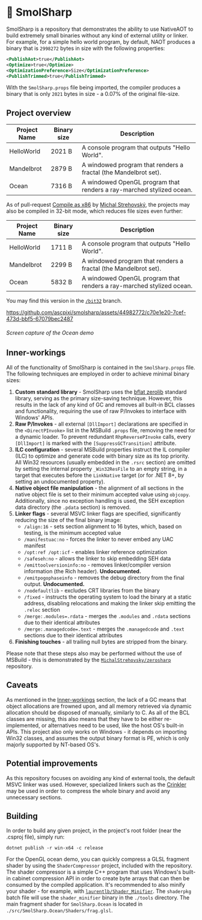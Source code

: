 
# 🐜 SmolSharp
SmolSharp is a repository that demonstrates the ability to use NativeAOT to build extremely small binaries without any kind of external utility or linker. For example, for a simple hello world program, by default, NAOT produces a binary that is `2998272` bytes in size with the following properties:
```xml
<PublishAot>true</PublishAot>
<Optimize>true</Optimize>
<OptimizationPreference>Size</OptimizationPreference>
<PublishTrimmed>true</PublishTrimmed>
```
With the `SmolSharp.props` file being imported, the compiler produces a binary that is only `2021` bytes in size - a 0.07% of the original file-size.

## Project overview
| Project Name     | Binary size | Description                                                        |
| ---------------- | ----------- | ------------------------------------------------------------------ |
| HelloWorld       | 2021 B      | A console program that outputs "Hello World".
| Mandelbrot       | 2879 B      | A windowed program that renders a fractal (the Mandelbrot set).
| Ocean            | 7316 B      | A windowed OpenGL program that renders a ray-marched stylized ocean.

As of pull-request [Compile as x86](https://github.com/ascpixi/smolsharp/pull/3) by [Michal Strehovský](https://github.com/MichalStrehovsky), the projects may also be compiled in 32-bit mode, which reduces file sizes even further:

| Project Name     | Binary size | Description                                                        |
| ---------------- | ----------- | ------------------------------------------------------------------ |
| HelloWorld       | 1711 B      | A console program that outputs "Hello World".
| Mandelbrot       | 2299 B      | A windowed program that renders a fractal (the Mandelbrot set).
| Ocean            | 5832 B      | A windowed OpenGL program that renders a ray-marched stylized ocean.

You may find this version in the [`/bit32`](https://github.com/ascpixi/smolsharp/tree/bit32) branch.

https://github.com/ascpixi/smolsharp/assets/44982772/c70e1e20-7cef-473d-bbf5-67079bec2487
###### Screen capture of the Ocean demo

## Inner-workings
All of the functionality of SmolSharp is contained in the `SmolSharp.props` file. The following techniques are employed in order to achieve minimal binary sizes:
1.  **Custom standard library** - SmolSharp uses the [bflat zerolib](https://github.com/bflattened/bflat/tree/master/src/zerolib) standard library, serving as the primary size-saving technique. However, this results in the lack of any kind of GC and removes all built-in BCL classes and functionality, requiring the use of raw P/Invokes to interface with Windows' APIs.
2. **Raw P/Invokes** - all external `[DllImport]` declarations are specified in the `<DirectPInvoke>` list in the MSBuild `.props` file, removing the need for a dynamic loader. To prevent redundant `RhpReversePInvoke` calls, every `[DllImport]` is marked with the `[SuppressGCTransition]` attribute.
3. **ILC configuration** - several MSBuild properties instruct the IL compiler (ILC) to optimize and generate code with binary size as its top priority. All Win32 resources (usually embedded in the `.rsrc` section) are omitted by setting the internal property `_Win32ResFile` to an empty string, in a target that executes before the `LinkNative` target (or for .NET 8+, by setting an undocumented property).
4. **Native object file manipulation** - the alignment of all sections in the native object file is set to their minimum accepted value using `objcopy`. Additionally, since no exception handling is used, the SEH exception data directory (the `.pdata` section) is removed.
5. **Linker flags** - several MSVC linker flags are specified, significantly reducing the size of the final binary image:
	- `/align:16` - sets section alignment to 16 bytes, which, based on testing, is the minimum accepted value
	- `/manifestuac:no` - forces the linker to never embed any UAC manifest
	- `/opt:ref /opt:icf` - enables linker reference optimization
	- `/safeseh:no` - allows the linker to skip embedding SEH data
	- `/emittoolversioninfo:no` - removes linker/compiler version information (the Rich header). **Undocumented.**
	- `/emitpogophaseinfo` - removes the debug directory from the final output. **Undocumented.**
	- `/nodefaultlib` - excludes CRT libraries from the binary
	- `/fixed` - instructs the operating system to load the binary at a static address, disabling relocations and making the linker skip emitting the `.reloc` section
	- `/merge:.modules=.rdata` - merges the `.modules` and `.rdata` sections due to their identical attributes
	- `/merge:.managedcode=.text` - merges the `.managedcode` and `.text` sections due to their identical attributes
6. **Finishing touches** - all trailing null bytes are stripped from the binary.

Please note that these steps also may be performed without the use of MSBuild - this is demonstrated by the [`MichalStrehovsky/zerosharp`](https://github.com/MichalStrehovsky/zerosharp) repository.

## Caveats
As mentioned in the [Inner-workings](#Inner-workings) section, the lack of a GC means that object allocations are frowned upon, and all memory retrieved via dynamic allocation should be disposed of manually, similarly to C. As all of the BCL classes are missing, this also means that they have to be either re-implemented, or alternatives need to be used, like the host OS's built-in APIs. This project also only works on Windows - it depends on importing Win32 classes, and assumes the output binary format is PE, which is only majorly supported by NT-based OS's.

## Potential improvements
As this repository focuses on avoiding any kind of external tools, the default MSVC linker was used. However, specialized linkers such as the [Crinkler](https://github.com/runestubbe/Crinkler) may be used in order to compress the whole binary and avoid any unnecessary sections. 

## Building
In order to build any given project, in the project's root folder (near the .csproj file), simply run:
```console
dotnet publish -r win-x64 -c release
```

For the OpenGL ocean demo, you can quickly compress a GLSL fragment shader by using the `ShaderCompressor` project, included with the repository. The shader compressor is a simple C++ program that uses Windows's built-in cabinet compression API in order to create byte arrays that can then be consumed by the compiled application. It's recommended to also minify your shader - for example, with [`laurentlb/Shader_Minifier`](https://github.com/laurentlb/Shader_Minifier). The `shaderpkg` batch file will use the `shader_minifier` binary in the `./tools` directory. The main fragment shader for `SmolSharp.Ocean` is located in `./src/SmolSharp.Ocean/Shaders/frag.glsl`.
